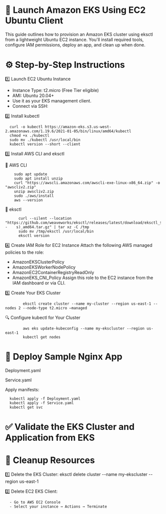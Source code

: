 # 🚀 Launch Amazon EKS Using EC2 Ubuntu Client

This guide outlines how to provision an Amazon EKS cluster using eksctl from a lightweight Ubuntu EC2 instance. You'll install required tools, configure IAM permissions, deploy an app, and clean up when done.

# ⚙️ Step-by-Step Instructions
1️⃣ Launch EC2 Ubuntu Instance
- Instance Type: t2.micro (Free Tier eligible)
- AMI: Ubuntu 20.04+
- Use it as your EKS management client.
- Connect via SSH:

2️⃣ Install kubectl

      curl -o kubectl https://amazon-eks.s3.us-west-2.amazonaws.com/1.19.6/2021-01-05/bin/linux/amd64/kubectl
      chmod +x ./kubectl
      sudo mv ./kubectl /usr/local/bin
      kubectl version --short --client

3️⃣ Install AWS CLI and eksctl

🔹 AWS CLI

        
        sudo apt update
        sudo apt install unzip
        curl "https://awscli.amazonaws.com/awscli-exe-linux-x86_64.zip" -o "awscliv2.zip"
        unzip awscliv2.zip
        sudo ./aws/install
        aws --version
🔹 eksctl
         
          curl --silent --location "https://github.com/weaveworks/eksctl/releases/latest/download/eksctl_$(uname -    s)_amd64.tar.gz" | tar xz -C /tmp
          sudo mv /tmp/eksctl /usr/local/bin
          eksctl version

4️⃣ Create IAM Role for EC2 Instance
Attach the following AWS managed policies to the role:
- AmazonEKSClusterPolicy
- AmazonEKSWorkerNodePolicy
- AmazonEC2ContainerRegistryReadOnly
- AmazonEKS_CNI_Policy
Assign this role to the EC2 instance from the IAM dashboard or via CLI.

5️⃣ Create Your EKS Cluster
          
            eksctl create cluster --name my-cluster --region us-east-1 --nodes 2 --node-type t2.micro –managed


🔍 Configure kubectl for Your Cluster
            
            aws eks update-kubeconfig --name my-ekscluster --region us-east-1
            kubectl get nodes
            
# 🚀 Deploy Sample Nginx App

Deployment.yaml


Service.yaml

Apply manifests:
      
      kubectl apply -f Deployment.yaml
      kubectl apply -f Service.yaml
      kubectl get svc

#  ✅ Validate the EKS Cluster and Application from EKS


# 🧹 Cleanup Resources

  
  1️⃣ Delete the EKS Cluster:
       eksctl delete cluster --name my-ekscluster --region us-east-1


  2️⃣ Delete EC2 EKS Client:
  
      - Go to AWS EC2 Console                                           
      - Select your instance → Actions → Terminate




















